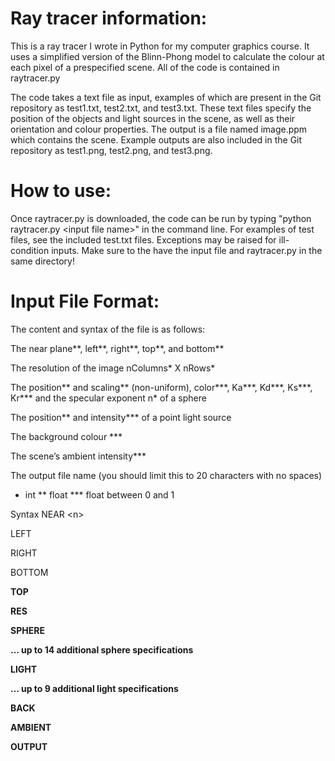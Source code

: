 # Ray tracer information:
This is a ray tracer I wrote in Python for my computer graphics course. It uses
a simplified version of the Blinn-Phong model to calculate the colour at each pixel 
of a prespecified scene. All of the code is contained in raytracer.py

The code takes a text file as input, examples of which are present in 
the Git repository as test1.txt, test2.txt, and test3.txt. These text files
specify the position of the objects and light sources in the scene, as well as their orientation 
and colour properties. The output is a file named image.ppm which contains the scene. Example outputs are 
also included in the Git repository as test1.png, test2.png, and test3.png.  

# How to use:
Once raytracer.py is downloaded, the code can be run by typing "python raytracer.py \<input file name\>" in the
command line. For examples of test files, see the included test.txt files. Exceptions may be raised for ill-condition inputs. Make sure to the have the input file
and raytracer.py in the same directory!

# Input File Format:
The content and syntax of the file is as follows:

 The near plane**, left**, right**, top**, and bottom**

 The resolution of the image nColumns* X nRows*

 The position** and scaling** (non-uniform), color***, Ka***, Kd***, Ks***, Kr*** and the specular exponent n* of a sphere

 The position** and intensity*** of a point light source

 The background colour ***

 The scene’s ambient intensity***

 The output file name (you should limit this to 20 characters with no spaces)
 

* int         ** float          *** float between 0 and 1

 

Syntax
NEAR \<n\>

LEFT <l>

RIGHT <r>

BOTTOM <b>

TOP <t>

RES <x> <y>

SPHERE <name> <pos x> <pos y> <pos z> <scl x> <scl y> <scl z> <r> <g> <b> <Ka> <Kd> <Ks> <Kr> <n>

… up to 14 additional sphere specifications

LIGHT <name> <pos x> <pos y> <pos z> <Ir> <Ig> <Ib>

… up to 9 additional light specifications

BACK <r> <g > <b>

AMBIENT <Ir> <Ig> <Ib>

OUTPUT <name>
